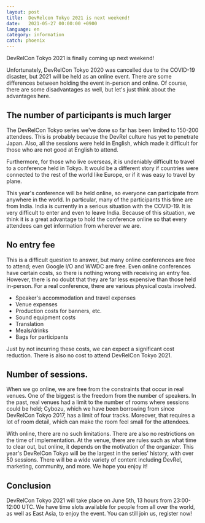 ```yaml
---
layout: post
title:  DevRelcon Tokyo 2021 is next weekend!
date:   2021-05-27 00:00:00 +0900
language: en
category: information
catch: phoenix
---
```


DevRelCon Tokyo 2021 is finally coming up next weekend!

Unfortunately, DevRelCon Tokyo 2020 was cancelled due to the COVID-19 disaster, but 2021 will be held as an online event. There are some differences between holding the event in-person and online. Of course, there are some disadvantages as well, but let's just think about the advantages here.

## The number of participants is much larger

The DevRelCon Tokyo series we've done so far has been limited to 150-200 attendees. This is probably because the DevRel culture has yet to penetrate Japan. Also, all the sessions were held in English, which made it difficult for those who are not good at English to attend.

Furthermore, for those who live overseas, it is undeniably difficult to travel to a conference held in Tokyo. It would be a different story if countries were connected to the rest of the world like Europe, or if it was easy to travel by plane.

This year's conference will be held online, so everyone can participate from anywhere in the world. In particular, many of the participants this time are from India. India is currently in a serious situation with the COVID-19. It is very difficult to enter and even to leave India. Because of this situation, we think it is a great advantage to hold the conference online so that every attendees can get information from wherever we are.

## No entry fee

This is a difficult question to answer, but many online conferences are free to attend; even Google I/O and WWDC are free. Even online conferences have certain costs, so there is nothing wrong with receiving an entry fee. However, there is no doubt that they are far less expensive than those held in-person. For a real conference, there are various physical costs involved.

- Speaker's accommodation and travel expenses
- Venue expenses
- Production costs for banners, etc.
- Sound equipment costs
- Translation
- Meals/drinks
- Bags for participants

Just by not incurring these costs, we can expect a significant cost reduction. There is also no cost to attend DevRelCon Tokyo 2021.

## Number of sessions.

When we go online, we are free from the constraints that occur in real venues. One of the biggest is the freedom from the number of speakers. In the past, real venues had a limit to the number of rooms where sessions could be held; Cybozu, which we have been borrowing from since DevRelCon Tokyo 2017, has a limit of four tracks. Moreover, that requires a lot of room detail, which can make the room feel small for the attendees.

With online, there are no such limitations. There are also no restrictions on the time of implementation. At the venue, there are rules such as what time to clear out, but online, it depends on the motivation of the organizer. This year's DevRelCon Tokyo will be the largest in the series' history, with over 50 sessions. There will be a wide variety of content including DevRel, marketing, community, and more. We hope you enjoy it!

## Conclusion

DevRelCon Tokyo 2021 will take place on June 5th, 13 hours from 23:00-12:00 UTC. We have time slots available for people from all over the world, as well as East Asia, to enjoy the event. You can still join us, register now!
